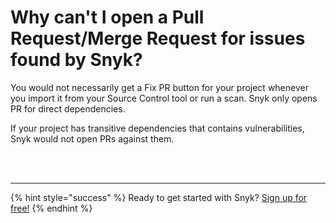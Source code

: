 # Why can't I open a Pull Request/Merge Request for issues found by Snyk?

You would not necessarily get a Fix PR button for your project whenever you import it from your Source Control tool or run a scan. Snyk only opens PR for direct dependencies. 

If your project has transitive dependencies that contains vulnerabilities, Snyk would not open PRs against them.

 
<br><br><hr>

{% hint style="success" %}
Ready to get started with Snyk? [Sign up for free!](https://snyk.io/login?cta=sign-up&loc=footer&page=support_docs_page)
{% endhint %}